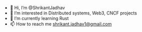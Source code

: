 - 👋 Hi, I’m @ShrikantJadhav
- 👀 I’m interested in Distributed systems, Web3, CNCF projects
- 🌱 I’m currently learning Rust
- 📫 How to reach me shrikant.jadhav1@gmail.com

<!---
ShrikantJadhav/ShrikantJadhav is a ✨ special ✨ repository because its `README.md` (this file) appears on your GitHub profile.
You can click the Preview link to take a look at your changes.
--->
